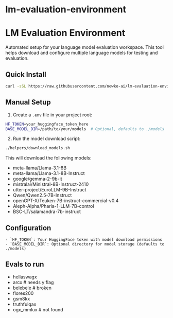 # lm-evaluation-environment

# LM Evaluation Environment

Automated setup for your language model evaluation workspace. This tool helps download and configure multiple language models for testing and evaluation.

## Quick Install

```bash
curl -sSL https://raw.githubusercontent.com/newko-ai/lm-evaluation-environment/refs/heads/main/setup-eval-workspace.sh | bash
```

## Manual Setup

1. Create a `.env` file in your project root:
```bash
HF_TOKEN=your_huggingface_token_here
BASE_MODEL_DIR=/path/to/your/models  # Optional, defaults to ./models
```

2. Run the model download script:
```bash
./helpers/download_models.sh
```

This will download the following models:
- meta-llama/Llama-3.1-8B
- meta-llama/Llama-3.1-8B-Instruct
- google/gemma-2-9b-it
- mistralai/Ministral-8B-Instruct-2410
- utter-project/EuroLLM-9B-Instruct
- Qwen/Qwen2.5-7B-Instruct
- openGPT-X/Teuken-7B-instruct-commercial-v0.4
- Aleph-Alpha/Pharia-1-LLM-7B-control
- BSC-LT/salamandra-7b-instruct

## Configuration
```
- `HF_TOKEN`: Your HuggingFace token with model download permissions
- `BASE_MODEL_DIR`: Optional directory for model storage (defaults to ./models)
```

## Evals to run
- hellaswagx
- arcx # needs y flag
- belebele # broken
- flores200
- gsm8kx
- truthfulqax
- ogx_mmlux # not found
